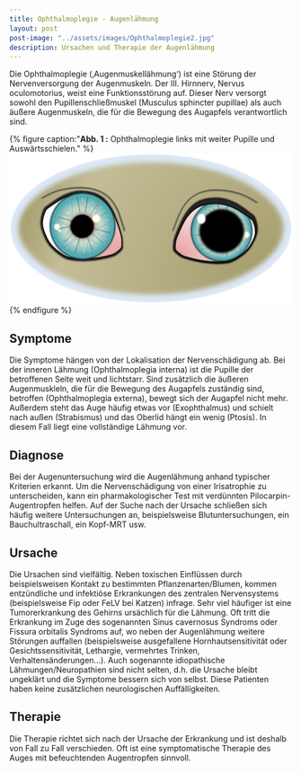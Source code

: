 ```yaml
---
title: Ophthalmoplegie - Augenlähmung
layout: post
post-image: "../assets/images/Ophthalmoplegie2.jpg"
description: Ursachen und Therapie der Augenlähmung
---
```


Die Ophthalmoplegie (‚Augenmuskellähmung‘) ist eine Störung der Nervenversorgung der Augenmuskeln. Der III. Hirnnerv, Nervus oculomotorius, weist eine Funktionsstörung auf. Dieser Nerv versorgt sowohl den Pupillenschließmuskel (Musculus sphincter pupillae) als auch äußere Augenmuskeln, die für die Bewegung des Augapfels verantwortlich sind.

{% figure caption:"**Abb. 1 :** Ophthalmoplegie links mit weiter Pupille und Auswärtsschielen." %}
![Grafik zweier Augen im Vergleich.](../assets/images/Ophthalmoplegie_links.png)
{% endfigure %}

## Symptome

Die Symptome hängen von der Lokalisation der Nervenschädigung ab. Bei der inneren Lähmung (Ophthalmoplegia interna) ist die Pupille der betroffenen Seite weit und lichtstarr. 
Sind zusätzlich die äußeren Augenmuskleln, die für die Bewegung des Augapfels zuständig sind, betroffen (Ophthalmoplegia externa), bewegt sich der Augapfel nicht mehr. Außerdem steht das Auge häufig etwas vor (Exophthalmus) und schielt nach außen (Strabismus) und das Oberlid hängt ein wenig (Ptosis). In diesem Fall liegt eine vollständige Lähmung vor.  

## Diagnose

Bei der Augenuntersuchung wird die Augenlähmung anhand typischer Kriterien erkannt. Um die Nervenschädigung von einer Irisatrophie zu unterscheiden, kann ein pharmakologischer Test mit verdünnten Pilocarpin-Augentropfen helfen. Auf der Suche nach der Ursache schließen sich häufig weitere Untersuchungen an, beispielsweise Blutuntersuchungen, ein Bauchultraschall, ein Kopf-MRT usw.  

## Ursache

Die Ursachen sind vielfältig. Neben toxischen Einflüssen durch beispielsweisen Kontakt zu bestimmten Pflanzenarten/Blumen, kommen entzündliche und infektiöse Erkrankungen des zentralen Nervensystems (beispielsweise Fip oder FeLV bei Katzen) infrage. Sehr viel häufiger ist eine Tumorerkrankung des Gehirns ursächlich für die Lähmung. Oft tritt die Erkrankung im Zuge des sogenannten Sinus cavernosus Syndroms oder Fissura orbitalis Syndroms auf, wo neben der Augenlähmung  weitere Störungen auffallen (beispielsweise ausgefallene Hornhautsensitivität oder Gesichtssensitivität, Lethargie, vermehrtes Trinken, Verhaltensänderungen…). Auch sogenannte idiopathische Lähmungen/Neuropathien sind nicht selten, d.h. die Ursache bleibt ungeklärt und die Symptome bessern sich von selbst. Diese Patienten haben keine zusätzlichen neurologischen Auffälligkeiten.

## Therapie

Die Therapie richtet sich nach der Ursache der Erkrankung und ist deshalb von Fall zu Fall verschieden. Oft ist eine symptomatische Therapie des Auges mit befeuchtenden Augentropfen sinnvoll.  
